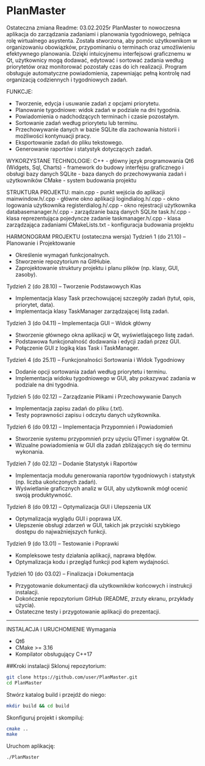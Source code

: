 # PlanMaster
Ostateczna zmiana Readme: 03.02.2025r
PlanMaster to nowoczesna aplikacja do zarządzania zadaniami i planowania tygodniowego, pełniąca rolę wirtualnego asystenta. Została stworzona, aby pomóc użytkownikom w organizowaniu obowiązków, przypominaniu o terminach oraz umożliwieniu efektywnego planowania. Dzięki intuicyjnemu interfejsowi graficznemu w Qt, użytkownicy mogą dodawać, edytować i sortować zadania według priorytetów oraz monitorować pozostały czas do ich realizacji. Program obsługuje automatyczne powiadomienia, zapewniając pełną kontrolę nad organizacją codziennych i tygodniowych zadań.


FUNKCJE:
* Tworzenie, edycja i usuwanie zadań z opcjami priorytetu.
* Planowanie tygodniowe: widok zadań w podziale na dni tygodnia.
* Powiadomienia o nadchodzących terminach i czasie pozostałym.
* Sortowanie zadań według priorytetu lub terminu.
* Przechowywanie danych w bazie SQLite dla zachowania historii i możliwości kontynuacji pracy.
* Eksportowanie zadań do pliku tekstowego.
* Generowanie raportów i statystyk dotyczących zadań.


WYKORZYSTANE TECHNOLOGIE:
C++ - główny język programowania
Qt6 (Widgets, Sql, Charts) - framework do budowy interfejsu graficznego i obsługi bazy danych
SQLite - baza danych do przechowywania zadań i użytkowników
CMake - system budowania projektu


STRUKTURA PROJEKTU:
main.cpp - punkt wejścia do aplikacji
mainwindow.h/.cpp - główne okno aplikacji
logindialog.h/.cpp - okno logowania użytkownika
registerdialog.h/.cpp - okno rejestracji użytkownika
databasemanager.h/.cpp - zarządzanie bazą danych SQLite
task.h/.cpp - klasa reprezentująca pojedyncze zadanie
taskmanager.h/.cpp - klasa zarządzająca zadaniami
CMakeLists.txt - konfiguracja budowania projektu


HARMONOGRAM PROJEKTU (ostateczna wersja)
Tydzień 1 (do 21.10) – Planowanie i Projektowanie
* Określenie wymagań funkcjonalnych.
* Stworzenie repozytorium na GitHubie.
* Zaprojektowanie struktury projektu i planu plików (np. klasy, GUI, zasoby).

Tydzień 2 (do 28.10) – Tworzenie Podstawowych Klas
* Implementacja klasy Task przechowującej szczegóły zadań (tytuł, opis, priorytet, data).
* Implementacja klasy TaskManager zarządzającej listą zadań.

Tydzień 3 (do 04.11) – Implementacja GUI – Widok główny
* Stworzenie głównego okna aplikacji w Qt, wyświetlającego listę zadań.
* Podstawowa funkcjonalność dodawania i edycji zadań przez GUI.
* Połączenie GUI z logiką klas Task i TaskManager.

Tydzień 4 (do 25.11) – Funkcjonalności Sortowania i Widok Tygodniowy
* Dodanie opcji sortowania zadań według priorytetu i terminu.
* Implementacja widoku tygodniowego w GUI, aby pokazywać zadania w podziale na dni tygodnia.

Tydzień 5 (do 02.12) – Zarządzanie Plikami i Przechowywanie Danych
* Implementacja zapisu zadań do pliku (.txt).
* Testy poprawności zapisu i odczytu danych użytkownika.

Tydzień 6 (do 09.12) – Implementacja Przypomnień i Powiadomień
* Stworzenie systemu przypomnień przy użyciu QTimer i sygnałów Qt.
* Wizualne powiadomienia w GUI dla zadań zbliżających się do terminu wykonania.

Tydzień 7 (do 02.12) – Dodanie Statystyk i Raportów
* Implementacja modułu generowania raportów tygodniowych i statystyk (np. liczba ukończonych zadań).
* Wyświetlanie graficznych analiz w GUI, aby użytkownik mógł ocenić swoją produktywność.

Tydzień 8 (do 09.12) – Optymalizacja GUI i Ulepszenia UX
* Optymalizacja wyglądu GUI i poprawa UX.
* Ulepszenie obsługi zdarzeń w GUI, takich jak przyciski szybkiego dostępu do najważniejszych funkcji.

Tydzień 9 (do 13.01) – Testowanie i Poprawki
* Kompleksowe testy działania aplikacji, naprawa błędów.
* Optymalizacja kodu i przegląd funkcji pod kątem wydajności.

Tydzień 10 (do 03.02) – Finalizacja i Dokumentacja
* Przygotowanie dokumentacji dla użytkowników końcowych i instrukcji instalacji.
* Dokończenie repozytorium GitHub (README, zrzuty ekranu, przykłady użycia).
* Ostateczne testy i przygotowanie aplikacji do prezentacji.

---

INSTALACJA I URUCHOMIENIE 
Wymagania
* Qt6
* CMake >= 3.16
* Kompilator obsługujący C++17

##Kroki instalacji 
Sklonuj repozytorium:
```bash
git clone https://github.com/user/PlanMaster.git
cd PlanMaster
```
Stwórz katalog build i przejdź do niego:
```bash
mkdir build && cd build
```
Skonfiguruj projekt i skompiluj:
```bash
cmake ..
make
```
Uruchom aplikację:
```bash
./PlanMaster
```

